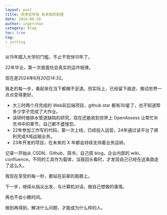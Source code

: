 ```yaml
---
layout: post
title: 庆幸还年轻 有未知的前程
date: 2024-06-20
author: ingerchao
category: blog
toc: true
tag: 
- jotting
---
```


从15年踏入大学的门槛，不止不觉快10年了。

22年毕业，第一次直面社会真实的运作规律。

现在是2024年6月20日14:32。

我走的每一步，看起来在当下都微不足道。但实际上，已经留下痕迹，推动世界一点点变得更好。

- 大三时两个月完成的 Web前后端项目，github star 都有30星了，也不知道帮多少学子完成了大作业。
- 读研时做排水管道缺陷的研究，现在还能收到世界上 OpenAssess 让帮忙补充书中的章节，自己都不盛惶恐。
- 22年参加工作写的代码，第一次上线，已经投入运营，24年通过该平台了顺利完成X吨运输业务。
- 23年开发的项目，在未来的 X 年都会持续支持着业务运转。

记录一开始从 CSDN、Github、简书，自己搭 blog，企业内部的 wiki、confluence，不同的工具作为载体，当我回头看时，才发现自己已经在这条路走了这么久。

我现在享受的每一秒，都站在前辈的肩膀上。

下一步，继续从指尖出发，与计算机对话，做自己想做的事情。

再也不会小瞧时间。

做到再得到，解决什么问题，才能成为什么样的人。


